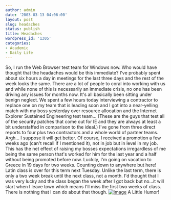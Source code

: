 ```yaml
---
author: admin
date: '2003-03-13 04:06:00'
layout: post
slug: headaches
status: publish
title: Headaches
wordpress_id: '1305'
categories:
- Academic
- Daily Life
---
```


So, I run the Web Browser test team for Windows now. Who would have
thought that the headaches would be this immediate? I've probably spent
about six hours a day in meetings for the last three days and the rest
of the week looks the same. There are a lot of people to coral into
working with us and while none of this is necessarily an immediate
crisis, no one has been driving any issues for months now. It's all
basically been sitting under benign neglect. We spent a few hours today
interviewing a contractor to replace one on my team that is leading soon
and I got into a near-yelling match with my boss yesterday over resource
allocation and the Internet Explorer Sustained Engineering test team...
(These are the guys that test all of the security patches that come out
for IE and they are always at least a bit understaffed in comparison to
the ideal.) I've gone from three direct reports to four plus two
contractors and a whole world of partner teams. Argh... I suppose it
will get better. Of course, I received a promotion a few weeks ago
(can't recall if I mentioned it), not in job but in level in my job.
This has the net effect of raising my bosses expectations irregardless
of me being the same person that's worked for him for the last year and
a half without being promoted before now. Luckily, I'm going on vacation
to Greece in 19 days for two weeks. Counting down to anywhere but here!
Latin class is over for this term next Tuesday. Unlike the last term,
there is only a two week break until the next class, not a month. I'd
thought that I was very lucky and the class began the week after I got
back but no...it will start when I leave town which means I'll miss the
first two weeks of class. There is nothing that I can do about that
though.
[![image](http://www.mnftiu.cc/mnftiu.cc/images/war.108.gif)](http://www.mnftiu.cc/mnftiu.cc/war18.html)
A Little Humor!
